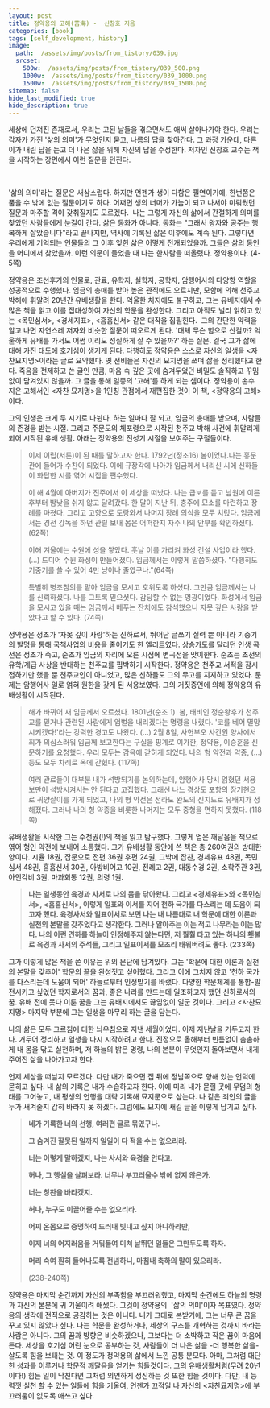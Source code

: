 ```yaml
---
layout: post
title: 정약용의 고해(苦海) -  신창호 지음
categories: [book]
tags: [self_development, history]
image:
  path:  /assets/img/posts/from_tistory/039.jpg
  srcset:
    500w:  /assets/img/posts/from_tistory/039_500.png
    1000w:  /assets/img/posts/from_tistory/039_1000.png
    1500w:  /assets/img/posts/from_tistory/039_1500.png
sitemap: false
hide_last_modified: true
hide_description: true
---
```




세상에 던져진 존재로서, 우리는 고된 날들을 겪으면서도 애써 살아나가야 한다. 우리는 각자가 가진 '삶의 의미'가 무엇인지 묻고, 나름의 답을 찾아간다. 그 과정 가운데, 다른 이가 내린 답을 듣고 더 나은 삶을 위해 자신의 답을 수정한다. 저자인 신창호 교수는 책을 시작하는 장면에서 이런 질문을 던진다. 

   

'삶의 의미'라는 질문은 새삼스럽다. 하지만 언젠가 생이 다함은 필연이기에, 한번쯤은 품을 수 밖에 없는 질문이기도 하다. 어쩌면 생의 너머가 가늠이 되고 나서야 미뤄뒀던 질문과 마주할 격이 갖춰질지도 모르겠다.  나는 그렇게 자신의 삶에서 간절하게 의미를 찾았던 사람들에게 눈길이 간다. 삶은 동화가 아니다. 동화는 "그래서 왕자와 공주는 행복하게 살았습니다"라고 끝나지만, 역사에 기록된 삶은 이후에도 계속 된다. 그렇다면 우리에게 기억되는 인물들의 그 이후 잊힌 삶은 어떻게 전개되었을까. 그들은 삶의 동인을 어디에서 찾았을까. 이런 의문이 들었을 때 나는 한사람을 떠올렸다. 정약용이다. (4-5쪽)

  


정약용은 조선후기의 인물로, 관료, 유학자, 실학자, 공학자, 암행어사의 다양항 역할을 성공적으로 수행했다. 임금의 총애를 받아 높은 관직에도 오르지만, 모함에 의해 천주교 박해에 휘말려 20년간 유배생활을 한다. 억울한 처지에도 불구하고, 그는 유배지에서 수많은 책을 읽고 이를 집대성하여 자신의 학문을 완성한다. 그리고 아직도 널리 읽히고 있는 <목민심서\>, <경세지표\>, <흠흠신서\> 같은 대작을 집필힌다.  그의 간단한 약력을 알고 나면 자연스레 저자와 비슷한 질문이 떠오르게 된다. '대체 무슨 힘으로 산걸까? 억울하게 유배를 가서도 어쩜 이리도 성실하게 살 수 있을까?' 하는 질문. 결국 그가 삶에 대해 가진 태도에 호기심이 생기게 된다. 다행히도 정약용은 스스로 자신의 일생을 <자찬묘지명\>이라는 글로 요약했다. 옛 선비들은 자신의 묘지명을 쓰며 삶을 정리했다고 한다. 죽음을 전제하고 쓴 글인 만큼, 마음 속 깊은 곳에 숨겨두었던 비밀도 솔직하고 꾸밈없이 담겨있지 않을까. 그 글을 통해 일종의 '고해'를 하게 되는 셈이다. 정약용이 손수 지은 고해서인 <자찬 묘지명\>을 1인칭 관점에서 재편집한 것이 이 책, <정약용의 고해\>이다. 

  


그의 인생은 크게 두 시기로 나뉜다. 하는 일마다 잘 되고, 임금의 총애를 받으며, 사람들의 존경을 받는 시절. 그리고 주문모의 체포령으로 시작된 천주교 박해 사건에 휘말리게 되어 시작된 유배 생활. 아래는 정약용의 전성기 시절을 보여주는 구절들이다.

  


> 이제 이립(서른)이 된 때를 말하고자 한다. 1792년(정조16) 봄이었다.나는 홍문관에 들어가 수찬이 되었다. 이에 규장각에 나아가 임금께서 내리신 시에 신하들이 화답한 시를 엮어 시집을 편수했다.
>
> 이 해 4월에 아버지가 진주에서 이 세상을 떠났다. 나는 급보를 듣고 남원에 이른 후부터 밤낮을 쉬지 않고 달려갔다. 한 달이 지난 뒤, 충주에 묘소를 마련하고 장례를 마쳤다. 그리고 고향으로 도랑와서 나머지 장례 의식을 모두 치렀다. 임금께서는 경전 강독을 하던 관릴 보내 몸은 어떠한지 자주 나의 안부를 확인하셨다.(62쪽)
> 
> 이해 겨울에는 수원에 성을 쌓았다. 훗날 이를 가리켜 화성 건설 사업이라 했다. (...) 드디어 수원 화성이 만들어졌다. 임금께서는 이렇게 말씀하셨다. "다행히도 기중기를 쓸 수 있어 4만 냥이나 줄였구나."(64쪽)
>
> 특별히 병조참의를 맡아 임금을 모시고 호위토록 하셨다. 그만큼 임금께서는 나를 신뢰하셨다. 나를 그토록 믿으셧다. 감당할 수 없는 영광이었다. 화성에서 임금을 모시고 있을 때는 임금께서 베푸는 잔치에도 참석했으니 자못 깊은 사랑을 받았다고 할 수 있다. (74쪽)

  


정약용은 정조가 '자못 깊이 사랑'하는 신하로서, 뛰어난 글쓰기 실력 뿐 아니라 기중기의 발명을 통해 국책사업의 비용을 줄이기도 한 엘리트였다. 상승가도를 달리던 인생 곡선은 정조가 죽고, 순조가 임금의 자리에 오른 시점에 변곡점을 맞이한다. 순조는 조선의 유학/계급 사상을 반대하는 천주교를 핍박하기 시작한다. 정약용은 천주교 서적을 잠시 접하기만 했을 뿐 천주교인이 아니었고, 많은 신하들도 그의 무고를 지지하고 있었다. 문제는 암행어사 일로 얽혀 원한을 갖게 된 서용보였다. 그의 거짓증언에 의해 정약용의 유배생활이 시작된다.  


> 해가 바뀌어 새 임금께서 오르셨다. 1801년(순조 1)  봄, 태비인 정순왕후가 천주교를 믿거나 관련된 사람에게 엄벌을 내리겠다는 명령을 내렸다. '코를 베어 멸망시키겠다!'라는 강력한 경고도 나왔다. (...) 2월 8일, 사헌부오 사간원 양사에서 죄가 의심스러워 임금께 보고한다는 구실을 핑계로 이가환, 정약용, 이승훈을 신문하기를 요청했다. 우리 모두는 감옥에 갇히게 되었다. 나의 형 약전과 약종, (...) 등도 모두 차례로 옥에 갇혔다. (117쪽)
>
> 여러 관료들이 대부분 내가 석방되기를 논의하는데, 암행어사 당시 얽혔던 서용보만이 석방시켜서는 안 된다고 고집했다. 그래선 나느 경상도 포항의 장기현으로 귀양살이를 가게 되었고, 나의 형 약전은 전라도 완도의 신지도로 유배지가 정해졌다. 그러나 나의 형 약종을 비롯한 나머지는 모두 중형을 면하지 못했다. (118쪽)

  


유배생활을 시작한 그는 수천권(!)의 책을 읽고 탐구했다. 그렇게 얻은 깨달음을 책으로 엮어 형인 약전에 보내어 소통했다. 그가 유배생활 동안에 쓴 책은 총 260여권의 방대한 양이다. 시율 18권, 잡문으로 전편 36권 후편 24권, 그밖에 잡찬, 경세유표 48권, 목민심서 48권, 흠흠신서 30권, 아방비어고 10권, 전례고 2권, 대동수경 2권, 소학주관 3권, 아언각비 3권, 마과회통 12권, 의령 1권.

  


> **나는 일생동안 육경과 사서로 나의 몸을 닦아왔다. 그리고 <경세유표\>와 <목민심서\>, <흠흠신서\>, 이렇게 일표와 이서를 지어 천하 국가를 다스리는 데 도움이 되고자 했다. 육경사서와 일표이서로 보면 나는 내 나름대로 내 학문에 대한 이론과 실천의 본말을 갖추었다고 생각한다. 그러나 알아주는 이는 적고 나무라는 이는 많다. 나의 이런 견하를 하늘이 인정해주지 않는다면, 저 훨훨 타고 있는 하나의 횃불로 육경과 사서의 주석들, 그리고 일표이서를 모조리 태워버려도 좋다. (233쪽)**

  


그가 이렇게 많은 책을 쓴 이유는 위의 문단에 담겨있다. 그는 '학문에 대한 이론과 실천의 본말을 갖추어' 학문의 끝을 완성짓고 싶어했다. 그리고 이에 그치지 않고 '천하 국가를 다스리는데 도움이 되어' 하늘로부터 인정받기를 바랬다. 다양한 학문체계를 통합-발전시키고 싶었던 학자로서의 꿈과, 좋은 나라를 만드는데 일조하고자 했던 신하로서의 꿈. 유배 전에 못다 이룬 꿈을 그는 유배지에서도 끊임없이 일군 것이다. 그리고 <자찬묘지명\> 마지막 부분에 그는 일생을 마무리 하는 글을 담는다. 

  


나의 삶은 모두 그르침에 대한 늬우침으로 지낸 세월이었다. 이제 지난날을 거두고자 한다. 거두어 정리하고 일생을 다시 시작하려고 한다. 진정으로 올해부터 빈틈없이 촘촘하게 내 몸을 닦고 실천하며, 저 하늘의 밝은 명령, 나의 본분이 무엇인지 돌아보면서 내게 주어진 삶을 나아가고자 한다. 

언제 세상을 떠날지 모르겠다. 다만 내가 죽으면 집 뒤에 정남쪽으로 향해 있는 언덕에 묻히고 싶다. 내 삶의 기록은 내가 수습하고자 한다. 이에 미리 내가 묻힐 곳에 무덤의 형태를 그어놓고, 내 평생의 언행을 대략 기록해 묘지문으로 삼는다. 나 같은 죄인의 글을 누가 새겨줄지 감히 바라지 못 하겠다. 그럼에도 묘지에 새길 글을 이렇게 남기고 싶다. 

  


> **네가 기록한 너의 선행, 여러편 글로 묶였구나.**
>
> **그 숨겨진 잘못된 일까지 일일이 다 적을 수는 없으리라.**
>
> **너는 이렇게 말하겠지, 나는 사서와 육경을 안다고.**
>
> **허나, 그 행실을 살펴보라. 너무나 부끄러울수 밖에 없지 않은가.**
>
> **너는 칭찬을 바라겠지.**
>
> **허나, 누구도 이끌어줄 수는 없으리라.**
>
> **어찌 온몸으로 증명하여 드러내 빛내고 싶지 아니하랴만,**
>
> **이제 너의 어지러움을 거둬들여 미쳐 날뛰던 일들은 그만두도록 하자.**
>
> **머리 숙여 훤히 들어나도록 전념하니, 마침내 축하의 말이 있으리라.**
>
> (238-240쪽)

  


정약용은 마지막 순간까지 자신의 부족함을 부끄러워했고, 마지막 순간에도 하늘의 명령과 자신의 본분에 귀 기울이려 애썼다. 그것이 정약용의  '삶의 의미'이자 목표였다. 정약용의 생각에 전적으로 공감하는 것은 아니다. 내가 그대로 본받기에, 그는 너무 큰 꿈을 꾸고 있지 않았나 싶다. 나는 학문을 완성하거나, 세상의 구조를 개혁하는 것까지 바라는 사람은 아니다. 그의 꿈과 방향은 비슷하겠으나, 그보다는 더 소박하고 작은 꿈이 마음에 든다. 세상을 호기심 어린 눈으로 공부하는 것, 사람들이 더 나은 삶을 -더 행복한 삶을- 살도록 힘을 보태는 것. 이 정도가 정약용의 삶에서 느낀 공통 분모다. 아마, 그처럼 대단한 성과를 이루거나 학문적 깨달음을 얻기는 힘들것이다. 그의 유배생활처럼(무려 20년이다!) 힘든 일이 닥친다면 그처럼 의연하게 정진하는 것 또한 힘들 것이다. 다만, 내 능력껏 실천 할 수 있는 일들에 힘을 기울여, 언젠가 끄적일 나 자신의 <자찬묘지명\>에 부끄러움이 없도록 애쓰고 싶다. 

